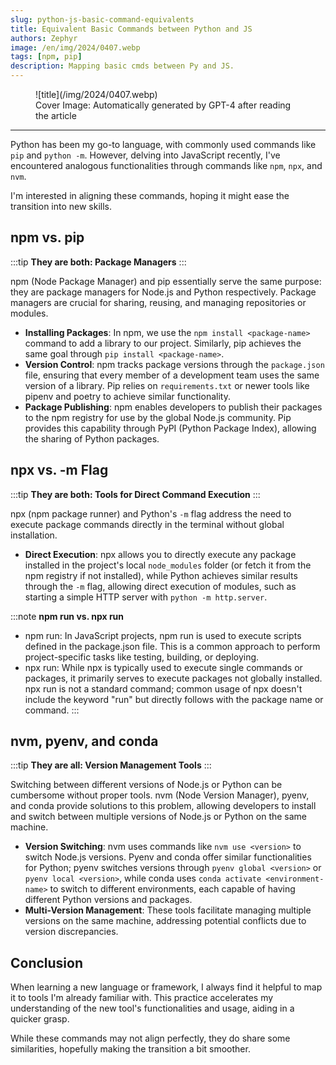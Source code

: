 ```yaml
---
slug: python-js-basic-command-equivalents
title: Equivalent Basic Commands between Python and JS
authors: Zephyr
image: /en/img/2024/0407.webp
tags: [npm, pip]
description: Mapping basic cmds between Py and JS.
---
```


<figure>
![title](/img/2024/0407.webp)
<figcaption>Cover Image: Automatically generated by GPT-4 after reading the article</figcaption>
</figure>

---

Python has been my go-to language, with commonly used commands like `pip` and `python -m`. However, delving into JavaScript recently, I've encountered analogous functionalities through commands like `npm`, `npx`, and `nvm`.

<!-- truncate -->

I'm interested in aligning these commands, hoping it might ease the transition into new skills.

## npm vs. pip

:::tip
**They are both: Package Managers**
:::

npm (Node Package Manager) and pip essentially serve the same purpose: they are package managers for Node.js and Python respectively. Package managers are crucial for sharing, reusing, and managing repositories or modules.

- **Installing Packages**: In npm, we use the `npm install <package-name>` command to add a library to our project. Similarly, pip achieves the same goal through `pip install <package-name>`.
- **Version Control**: npm tracks package versions through the `package.json` file, ensuring that every member of a development team uses the same version of a library. Pip relies on `requirements.txt` or newer tools like pipenv and poetry to achieve similar functionality.
- **Package Publishing**: npm enables developers to publish their packages to the npm registry for use by the global Node.js community. Pip provides this capability through PyPI (Python Package Index), allowing the sharing of Python packages.

## npx vs. -m Flag

:::tip
**They are both: Tools for Direct Command Execution**
:::

npx (npm package runner) and Python's `-m` flag address the need to execute package commands directly in the terminal without global installation.

- **Direct Execution**: npx allows you to directly execute any package installed in the project's local `node_modules` folder (or fetch it from the npm registry if not installed), while Python achieves similar results through the `-m` flag, allowing direct execution of modules, such as starting a simple HTTP server with `python -m http.server`.

:::note
**npm run vs. npx run**

- npm run: In JavaScript projects, npm run is used to execute scripts defined in the package.json file. This is a common approach to perform project-specific tasks like testing, building, or deploying.
- npx run: While npx is typically used to execute single commands or packages, it primarily serves to execute packages not globally installed. npx run is not a standard command; common usage of npx doesn't include the keyword "run" but directly follows with the package name or command.
  :::

## nvm, pyenv, and conda

:::tip
**They are all: Version Management Tools**
:::

Switching between different versions of Node.js or Python can be cumbersome without proper tools. nvm (Node Version Manager), pyenv, and conda provide solutions to this problem, allowing developers to install and switch between multiple versions of Node.js or Python on the same machine.

- **Version Switching**: nvm uses commands like `nvm use <version>` to switch Node.js versions. Pyenv and conda offer similar functionalities for Python; pyenv switches versions through `pyenv global <version>` or `pyenv local <version>`, while conda uses `conda activate <environment-name>` to switch to different environments, each capable of having different Python versions and packages.
- **Multi-Version Management**: These tools facilitate managing multiple versions on the same machine, addressing potential conflicts due to version discrepancies.

## Conclusion

When learning a new language or framework, I always find it helpful to map it to tools I'm already familiar with. This practice accelerates my understanding of the new tool's functionalities and usage, aiding in a quicker grasp.

While these commands may not align perfectly, they do share some similarities, hopefully making the transition a bit smoother.
